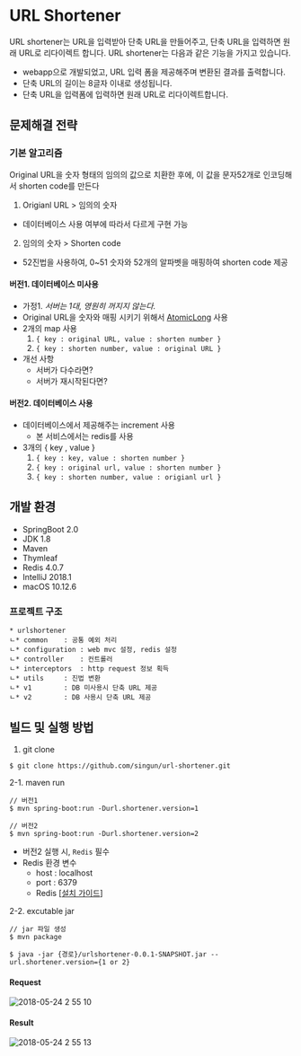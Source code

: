 # URL Shortener
URL shortener는 URL을 입력받아 단축 URL을 만들어주고, 단축 URL을 입력하면 원래 URL로 리다이렉트 합니다.
URL shortener는 다음과 같은 기능을 가지고 있습니다.
- webapp으로 개발되었고, URL 입력 폼을 제공해주며 변환된 결과를 출력합니다.
- 단축 URL의 길이는 8글자 이내로 생성됩니다.
- 단축 URL을 입력폼에 입력하면 원래 URL로 리다이렉트합니다.

## 문제해결 전략
### 기본 알고리즘
Original URL을 숫자 형태의 임의의 값으로 치환한 후에, 이 값을 문자52개로 인코딩해서 shorten code를 만든다
1. Origianl URL > 임의의 숫자
  - 데이터베이스 사용 여부에 따라서 다르게 구현 가능
2. 임의의 숫자 > Shorten code 
  - 52진법을 사용하여, 0~51 숫자와 52개의 알파벳을 매핑하여 shorten code 제공

#### 버전1. 데이터베이스 미사용
- 가정1. _서버는 1대, 영원히 꺼지지 않는다._
- Original URL을 숫자와 매핑 시키기 위해서 [AtomicLong](https://docs.oracle.com/javase/8/docs/api/java/util/concurrent/atomic/AtomicLong.html) 사용
- 2개의 map 사용
  1. `{ key : original URL, value : shorten number }`
  2. `{ key : shorten number, value : original URL }`
- 개선 사항
  - 서버가 다수라면?
  - 서버가 재시작된다면?

#### 버전2. 데이터베이스 사용
- 데이터베이스에서 제공해주는 increment 사용
  - 본 서비스에서는 redis를 사용
- 3개의 { key , value } 
  1. `{ key : key, value : shorten number }`
  2. `{ key : original url, value : shorten number }`
  3. `{ key : shorten number, value : origianl url }`

## 개발 환경
- SpringBoot 2.0 
- JDK 1.8 
- Maven
- Thymleaf
- Redis 4.0.7
- IntelliJ 2018.1
- macOS 10.12.6

### 프로젝트 구조
```
* urlshortener
ㄴ* common	 : 공통 예외 처리
ㄴ* configuration : web mvc 설정, redis 설정
ㄴ* controller	 : 컨트롤러
ㄴ* interceptors	 : http request 정보 획득
ㄴ* utils	 : 진법 변환
ㄴ* v1		 : DB 미사용시 단축 URL 제공
ㄴ* v2		 : DB 사용시 단축 URL 제공
```
  

## 빌드 및 실행 방법
1. git clone
```
$ git clone https://github.com/singun/url-shortener.git
```

2-1. maven run
```
// 버전1
$ mvn spring-boot:run -Durl.shortener.version=1

// 버전2
$ mvn spring-boot:run -Durl.shortener.version=2
```

- 버전2 실행 시, `Redis` 필수
- Redis 환경 변수 
  - host : localhost
  - port : 6379
  - Redis [[설치 가이드](https://redis.io/download#installation)]

2-2. excutable jar
```
// jar 파일 생성
$ mvn package

$ java -jar {경로}/urlshortener-0.0.1-SNAPSHOT.jar --url.shortener.version={1 or 2}
```

#### Request
![2018-05-24 2 55 10](https://user-images.githubusercontent.com/8944017/40442324-455d912a-5efe-11e8-85aa-eef1dcdf19b8.png)

#### Result
![2018-05-24 2 55 13](https://user-images.githubusercontent.com/8944017/40442326-477dd01e-5efe-11e8-9849-ae64df554f3d.png)


